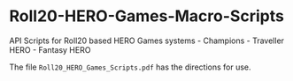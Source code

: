 # Roll20-HERO-Games-Macro-Scripts
API Scripts for Roll20 based HERO Games systems - Champions - Traveller HERO - Fantasy HERO

The file ``Roll20_HERO_Games_Scripts.pdf`` has the directions for use.
